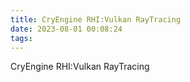```yaml
---
title: CryEngine RHI:Vulkan RayTracing
date: 2023-08-01 00:08:24
tags:
---
```

CryEngine RHI:Vulkan RayTracing

